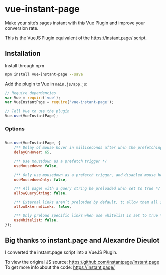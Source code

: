 # vue-instant-page

Make your site’s pages instant with this Vue Plugin and improve your conversion rate.

This is the VueJS Plugin equivalent of the <https://instant.page/> script.

## Installation

Install through npm

``` bash
npm install vue-instant-page --save

```

Add the plugin to Vue in ```main.js/app.js```:

``` javascript
// Require dependencies
var Vue = require('vue');
var VueInstantPage = require('vue-instant-page');

// Tell Vue to use the plugin
Vue.use(VueInstantPage);

```

### Options

``` javascript

Vue.use(VueInstantPage, {
    /** Delay of mouse hover in milliseconds after when the prefetching can begin */
    delayOnHover: 65,

    /** Use mousedown as a prefetch trigger */
    useMousedown: false,

    /** Only use mousedown as a prefetch trigger, and disabled mouse hover */
    useMousedownOnly: false,

    /** All pages with a query string be preloaded when set to true */
    allowQueryString: false,

    /** External links aren’t preloaded by default, to allow them all set this variable to true */
    allowExternalLinks: false,

    /** Only preload specific links when use whitelist is set to true */
    useWhitelist: false,
});
```

## Big thanks to instant.page and Alexandre Dieulot
I converted the instant.page script into a VueJS Plugin.

To view the original JS source: <https://github.com/instantpage/instant.page>
To get more info about the code: <https://instant.page/>

